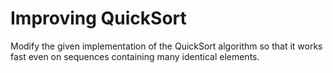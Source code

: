 # Improving QuickSort

Modify the given implementation of the QuickSort algorithm
so that it works fast even on sequences containing
many identical elements.